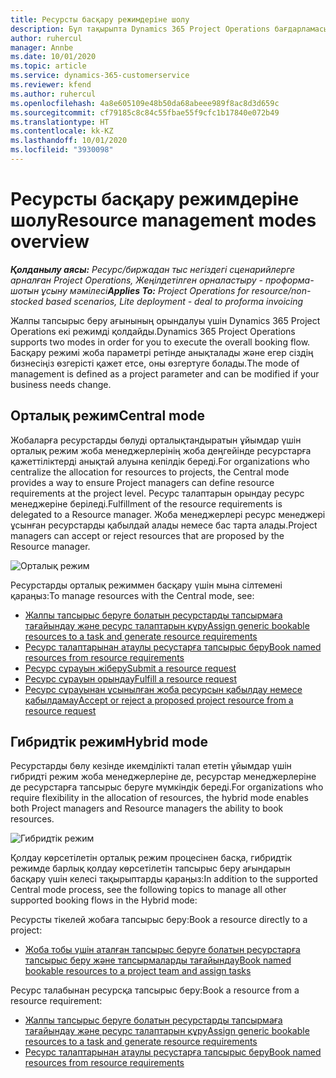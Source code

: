 ```yaml
---
title: Ресурсты басқару режимдеріне шолу
description: Бұл тақырыпта Dynamics 365 Project Operations бағдарламасындағы "Ресурсты басқару" функционалдығы туралы ақпарат беріледі.
author: ruhercul
manager: Annbe
ms.date: 10/01/2020
ms.topic: article
ms.service: dynamics-365-customerservice
ms.reviewer: kfend
ms.author: ruhercul
ms.openlocfilehash: 4a8e605109e48b50da68abeee989f8ac8d3d659c
ms.sourcegitcommit: cf79185c8c84c55fbae55f9cfc1b17840e072b49
ms.translationtype: HT
ms.contentlocale: kk-KZ
ms.lasthandoff: 10/01/2020
ms.locfileid: "3930098"
---
```

# <a name="resource-management-modes-overview"></a><span data-ttu-id="c6a88-103">Ресурсты басқару режимдеріне шолу</span><span class="sxs-lookup"><span data-stu-id="c6a88-103">Resource management modes overview</span></span>

<span data-ttu-id="c6a88-104">_**Қолданылу аясы:** Ресурс/биржадан тыс негіздегі сценарийлерге арналған Project Operations, Жеңілдетілген орналастыру - проформа-шотын ұсыну мәмілесі_</span><span class="sxs-lookup"><span data-stu-id="c6a88-104">_**Applies To:** Project Operations for resource/non-stocked based scenarios, Lite deployment - deal to proforma invoicing_</span></span>


<span data-ttu-id="c6a88-105">Жалпы тапсырыс беру ағынының орындалуы үшін Dynamics 365 Project Operations екі режимді қолдайды.</span><span class="sxs-lookup"><span data-stu-id="c6a88-105">Dynamics 365 Project Operations supports two modes in order for you to execute the overall booking flow.</span></span> <span data-ttu-id="c6a88-106">Басқару режимі жоба параметрі ретінде анықталады және егер сіздің бизнесіңіз өзгерісті қажет етсе, оны өзгертуге болады.</span><span class="sxs-lookup"><span data-stu-id="c6a88-106">The mode of management is defined as a project parameter and can be modified if your business needs change.</span></span>    

## <a name="central-mode"></a><span data-ttu-id="c6a88-107">Орталық режим</span><span class="sxs-lookup"><span data-stu-id="c6a88-107">Central mode</span></span>
<span data-ttu-id="c6a88-108">Жобаларға ресурстарды бөлуді орталықтандыратын ұйымдар үшін орталық режим жоба менеджерлерінің жоба деңгейінде ресурстарға қажеттіліктерді анықтай алуына кепілдік береді.</span><span class="sxs-lookup"><span data-stu-id="c6a88-108">For organizations who centralize the allocation for resources to projects, the Central mode provides a way to ensure Project managers can define resource requirements at the project level.</span></span> <span data-ttu-id="c6a88-109">Ресурс талаптарын орындау ресурс менеджеріне беріледі.</span><span class="sxs-lookup"><span data-stu-id="c6a88-109">Fulfillment of the resource requirements is delegated to a Resource manager.</span></span> <span data-ttu-id="c6a88-110">Жоба менеджерлері ресурс менеджері ұсынған ресурстарды қабылдай алады немесе бас тарта алады.</span><span class="sxs-lookup"><span data-stu-id="c6a88-110">Project managers can accept or reject resources that are proposed by the Resource manager.</span></span>

![Орталық режим](./media/resource-management-central.png)

<span data-ttu-id="c6a88-112">Ресурстарды орталық режиммен басқару үшін мына сілтемені қараңыз:</span><span class="sxs-lookup"><span data-stu-id="c6a88-112">To manage resources with the Central mode, see:</span></span>

- [<span data-ttu-id="c6a88-113">Жалпы тапсырыс беруге болатын ресурстарды тапсырмаға тағайындау және ресурс талаптарын құру</span><span class="sxs-lookup"><span data-stu-id="c6a88-113">Assign generic bookable resources to a task and generate resource requirements</span></span>](https://docs.microsoft.com/dynamics365/project-service/assign-generic-bookable-resource)
- [<span data-ttu-id="c6a88-114">Ресурс талаптарынан атаулы ресустарға тапсырыс беру</span><span class="sxs-lookup"><span data-stu-id="c6a88-114">Book named resources from resource requirements</span></span>](https://docs.microsoft.com/dynamics365/project-service/book-named-resource)
- [<span data-ttu-id="c6a88-115">Ресурс сұрауын жіберу</span><span class="sxs-lookup"><span data-stu-id="c6a88-115">Submit a resource request</span></span>](https://docs.microsoft.com/dynamics365/project-service/submit-resource-request)
- [<span data-ttu-id="c6a88-116">Ресурс сұрауын орындау</span><span class="sxs-lookup"><span data-stu-id="c6a88-116">Fulfill a resource request</span></span>](https://docs.microsoft.com/dynamics365/project-service/resource-management-fulfill-requests)
- [<span data-ttu-id="c6a88-117">Ресурс сұрауынан ұсынылған жоба ресурсын қабылдау немесе қабылдамау</span><span class="sxs-lookup"><span data-stu-id="c6a88-117">Accept or reject a proposed project resource from a resource request</span></span>](https://docs.microsoft.com/dynamics365/project-service/accept-reject-proposed-resource)

## <a name="hybrid-mode"></a><span data-ttu-id="c6a88-118">Гибридтік режим</span><span class="sxs-lookup"><span data-stu-id="c6a88-118">Hybrid mode</span></span>
<span data-ttu-id="c6a88-119">Ресурстарды бөлу кезінде икемділікті талап ететін ұйымдар үшін гибридті режим жоба менеджерлеріне де, ресурстар менеджерлеріне де ресурстарға тапсырыс беруге мүмкіндік береді.</span><span class="sxs-lookup"><span data-stu-id="c6a88-119">For organizations who require flexibility in the allocation of resources, the hybrid mode enables both Project managers and Resource managers the ability to book resources.</span></span>

![Гибридтік режим](./media/resource-management-hybrid.png)

<span data-ttu-id="c6a88-121">Қолдау көрсетілетін орталық режим процесінен басқа, гибридтік режимде барлық қолдау көрсетілетін тапсырыс беру ағындарын басқару үшін келесі тақырыптарды қараңыз:</span><span class="sxs-lookup"><span data-stu-id="c6a88-121">In addition to the supported Central mode process, see the following topics to manage all other supported booking flows in the Hybrid mode:</span></span>

<span data-ttu-id="c6a88-122">Ресурсты тікелей жобаға тапсырыс беру:</span><span class="sxs-lookup"><span data-stu-id="c6a88-122">Book a resource directly to a project:</span></span>
- [<span data-ttu-id="c6a88-123">Жоба тобы үшін аталған тапсырыс беруге болатын ресурстарға тапсырыс беру және тапсырмаларды тағайындау</span><span class="sxs-lookup"><span data-stu-id="c6a88-123">Book named bookable resources to a project team and assign tasks</span></span>](https://docs.microsoft.com/dynamics365/project-service/assign-named-bookable-resource)

<span data-ttu-id="c6a88-124">Ресурс талабынан ресурсқа тапсырыс беру:</span><span class="sxs-lookup"><span data-stu-id="c6a88-124">Book a resource from a resource requirement:</span></span>
- [<span data-ttu-id="c6a88-125">Жалпы тапсырыс беруге болатын ресурстарды тапсырмаға тағайындау және ресурс талаптарын құру</span><span class="sxs-lookup"><span data-stu-id="c6a88-125">Assign generic bookable resources to a task and generate resource requirements</span></span>](https://docs.microsoft.com/dynamics365/project-service/assign-generic-bookable-resource)
- [<span data-ttu-id="c6a88-126">Ресурс талаптарынан атаулы ресустарға тапсырыс беру</span><span class="sxs-lookup"><span data-stu-id="c6a88-126">Book named resources from resource requirements</span></span>](https://docs.microsoft.com/dynamics365/project-service/book-named-resource)
